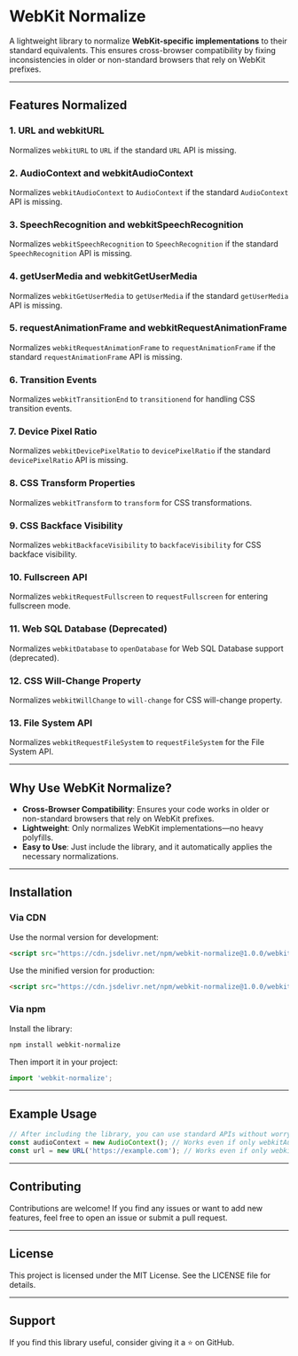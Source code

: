 # WebKit Normalize

A lightweight library to normalize **WebKit-specific implementations** to their standard equivalents. This ensures cross-browser compatibility by fixing inconsistencies in older or non-standard browsers that rely on WebKit prefixes.

---

## Features Normalized

### **1. URL and webkitURL**
Normalizes `webkitURL` to `URL` if the standard `URL` API is missing.

### **2. AudioContext and webkitAudioContext**
Normalizes `webkitAudioContext` to `AudioContext` if the standard `AudioContext` API is missing.

### **3. SpeechRecognition and webkitSpeechRecognition**
Normalizes `webkitSpeechRecognition` to `SpeechRecognition` if the standard `SpeechRecognition` API is missing.

### **4. getUserMedia and webkitGetUserMedia**
Normalizes `webkitGetUserMedia` to `getUserMedia` if the standard `getUserMedia` API is missing.

### **5. requestAnimationFrame and webkitRequestAnimationFrame**
Normalizes `webkitRequestAnimationFrame` to `requestAnimationFrame` if the standard `requestAnimationFrame` API is missing.

### **6. Transition Events**
Normalizes `webkitTransitionEnd` to `transitionend` for handling CSS transition events.

### **7. Device Pixel Ratio**
Normalizes `webkitDevicePixelRatio` to `devicePixelRatio` if the standard `devicePixelRatio` API is missing.

### **8. CSS Transform Properties**
Normalizes `webkitTransform` to `transform` for CSS transformations.

### **9. CSS Backface Visibility**
Normalizes `webkitBackfaceVisibility` to `backfaceVisibility` for CSS backface visibility.

### **10. Fullscreen API**
Normalizes `webkitRequestFullscreen` to `requestFullscreen` for entering fullscreen mode.

### **11. Web SQL Database (Deprecated)**
Normalizes `webkitDatabase` to `openDatabase` for Web SQL Database support (deprecated).

### **12. CSS Will-Change Property**
Normalizes `webkitWillChange` to `will-change` for CSS will-change property.

### **13. File System API**
Normalizes `webkitRequestFileSystem` to `requestFileSystem` for the File System API.

---

## Why Use WebKit Normalize?

- **Cross-Browser Compatibility**: Ensures your code works in older or non-standard browsers that rely on WebKit prefixes.
- **Lightweight**: Only normalizes WebKit implementations—no heavy polyfills.
- **Easy to Use**: Just include the library, and it automatically applies the necessary normalizations.

---

## Installation

### **Via CDN**
Use the normal version for development:
```html
<script src="https://cdn.jsdelivr.net/npm/webkit-normalize@1.0.0/webkit-normalize.js"></script>
```
Use the minified version for production:
```html
<script src="https://cdn.jsdelivr.net/npm/webkit-normalize@1.0.0/webkit-normalize.min.js"></script>
```

### **Via npm**
Install the library:
```bash
npm install webkit-normalize
```
Then import it in your project:
```javascript
import 'webkit-normalize';
```

---

## Example Usage
```javascript
// After including the library, you can use standard APIs without worrying about WebKit prefixes.
const audioContext = new AudioContext(); // Works even if only webkitAudioContext is available.
const url = new URL('https://example.com'); // Works even if only webkitURL is available.
```

---

## Contributing
Contributions are welcome! If you find any issues or want to add new features, feel free to open an issue or submit a pull request.

---

## License
This project is licensed under the MIT License. See the LICENSE file for details.

---

## Support
If you find this library useful, consider giving it a ⭐️ on GitHub.

